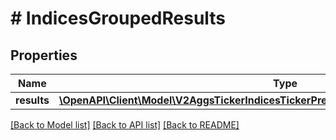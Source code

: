 # # IndicesGroupedResults

## Properties

Name | Type | Description | Notes
------------ | ------------- | ------------- | -------------
**results** | [**\OpenAPI\Client\Model\V2AggsTickerIndicesTickerPrevGet200ResponseAllOfResultsInner[]**](V2AggsTickerIndicesTickerPrevGet200ResponseAllOfResultsInner.md) |  | [optional]

[[Back to Model list]](../../README.md#models) [[Back to API list]](../../README.md#endpoints) [[Back to README]](../../README.md)
